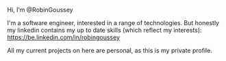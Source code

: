 Hi, I’m @RobinGoussey

I'm a software engineer, interested in a range of technologies.
But honestly my linkedin contains my up to date skills (which reflect my interests): https://be.linkedin.com/in/robingoussey

All my current projects on here are personal, as this is my private profile.
